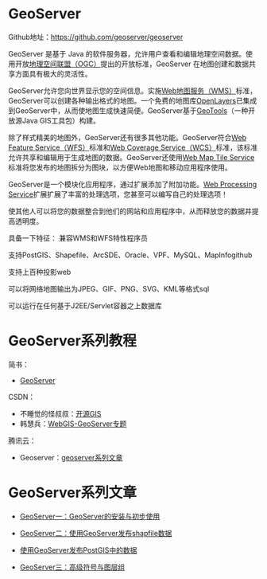 # GeoServer

Github地址：https://github.com/geoserver/geoserver



GeoServer 是基于 Java 的软件服务器，允许用户查看和编辑地理空间数据。使用开放[地理空间联盟（OGC）](http://www.opengeospatial.org/)提出的开放标准，GeoServer 在地图创建和数据共享方面具有极大的灵活性。

GeoServer允许您向世界显示您的空间信息。实施[Web地图服务（WMS）](http://www.opengeospatial.org/standards/wms)标准，GeoServer可以创建各种输出格式的地图。一个免费的地图库[OpenLayers](http://openlayers.org/)已集成到GeoServer中，从而使地图生成快速简便。GeoServer基于[GeoTools](http://geotools.org/)（一种开放源Java GIS工具包）构建。

除了样式精美的地图外，GeoServer还有很多其他功能。GeoServer符合[Web Feature Service（WFS）](http://www.opengeospatial.org/standards/wfs)标准和[Web Coverage Service（WCS）](http://www.opengeospatial.org/standards/wcs)标准，该标准允许共享和编辑用于生成地图的数据。GeoServer还使用[Web Map Tile Service](http://www.opengeospatial.org/standards/wmts)标准将您发布的地图拆分为图块，以方便Web地图和移动应用程序使用。

GeoServer是一个模块化应用程序，通过扩展添加了附加功能。[Web Processing Service](http://www.opengeospatial.org/standards/wps)扩展扩展了丰富的处理选项，您甚至可以编写自己的处理选项！

使其他人可以将您的数据整合到他们的网站和应用程序中，从而释放您的数据并提高透明度。



具备一下特征：
兼容WMS和WFS特性程序员

支持PostGIS、Shapefile、ArcSDE、Oracle、VPF、MySQL、MapInfogithub

支持上百种投影web

可以将网络地图输出为JPEG、GIF、PNG、SVG、KML等格式sql

可以运行在任何基于J2EE/Servlet容器之上数据库



# GeoServer系列教程

简书：

- [GeoServer](https://www.jianshu.com/c/9b66660a9be9)

CSDN：

- 不睡觉的怪叔叔：[开源GIS](https://blog.csdn.net/qq_35732147/category_7819503_2.html)
- 韩慧兵：[WebGIS-GeoServer专题](https://blog.csdn.net/xiaohan2826/category_6550220.html)

腾讯云：

- Geoserver：[geoserver系列文章](https://cloud.tencent.com/developer/information/geoserver)



# GeoServer系列文章

- [GeoServer一：GeoServer的安装与初步使用](https://blog.csdn.net/qq_35732147/article/details/81869864) 

- [GeoServer二：使用GeoServer发布shapfile数据](https://blog.csdn.net/qq_35732147/article/details/81127068) 

- [使用GeoServer发布PostGIS中的数据](https://blog.csdn.net/qq_35732147/article/details/96154603)

- [GeoServer三：高级符号与图层组](https://blog.csdn.net/qq_35732147/article/details/81136267)